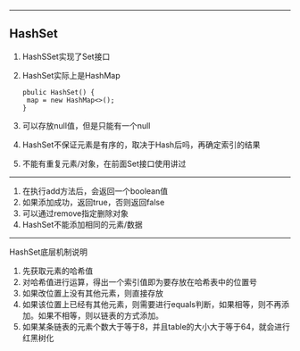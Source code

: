 ----

## HashSet

1. HashSSet实现了Set接口

2. HashSet实际上是HashMap

   ```
   pbulic HashSet() {
   	map = new HashMap<>();
   }
   ```

3. 可以存放null值，但是只能有一个null

4. HashSet不保证元素是有序的，取决于Hash后吗，再确定索引的结果
5. 不能有重复元素/对象，在前面Set接口使用讲过

----

1. 在执行add方法后，会返回一个boolean值
2. 如果添加成功，返回true，否则返回false
3. 可以通过remove指定删除对象
4. HashSet不能添加相同的元素/数据

----

HashSet底层机制说明

1. 先获取元素的哈希值
2. 对哈希值进行运算，得出一个索引值即为要存放在哈希表中的位置号
3. 如果改位置上没有其他元素，则直接存放
4. 如果该位置上已经有其他元素，则需要进行equals判断，如果相等，则不再添加。如果不相等，则以链表的方式添加。
5. 如果某条链表的元素个数大于等于8，并且table的大小大于等于64，就会进行红黑树化

